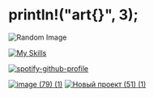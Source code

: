# println!("art{}", 3);
![Random Image](https://vercel-img-api.vercel.app/api/random-image)

[![My Skills](https://skillicons.dev/icons?i=rust,python,bun,vscode)](https://skillicons.dev)

[![spotify-github-profile](https://spotify-github-profile.kittinanx.com/api/view?uid=31dg6qftzlqemjkkptmaplt56xru&cover_image=true&theme=natemoo-re&show_offline=false&background_color=121212&interchange=false&bar_color=53b14f&bar_color_cover=true)](https://spotify-github-profile.kittinanx.com/api/view?uid=31dg6qftzlqemjkkptmaplt56xru&redirect=true)

[![image (79) (1)](https://github.com/user-attachments/assets/8db09572-b1b3-45e1-b9c6-e23580659177)](https://discord.gg/8fKuhxQRRR)
[![Новый проект (51) (1)](https://github.com/user-attachments/assets/d0757a50-82de-4e4c-befa-8b814ce7c7e9)](https://www.youtube.com/@buildersc_production)

